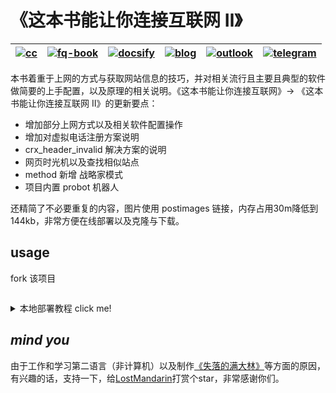 # 《这本书能让你连接互联网 Ⅱ》

|[![cc](https://i.creativecommons.org/l/by-nc/4.0/80x15.png)](http://creativecommons.org/licenses/by-nc/4.0/)|[![fq-book](https://img.shields.io/badge/%F0%9F%93%96book-fq--book-red.svg?longCache=true&style=flat-square)](https://hoodiearon.github.io/fq-book)|[![docsify](https://img.shields.io/badge/%F0%9F%93%96docs-docsify-brightgreen.svg?longCache=true&style=flat-square)](https://docsify.js.org/)|[![blog](https://img.shields.io/badge/%F0%9F%94%97blog-hoodiearon-lightgrey.svg?longCache=true&style=flat-square)](https://hoodiearon.github.io/)|[![outlook](https://img.shields.io/badge/%F0%9F%93%A7hotmail-@邮箱联系-blue.svg?longCache=true&style=flat-square)](mailto:hoodiearon@outlook.com)|[![telegram](https://img.shields.io/badge/telegram-:me-blue.svg?longCache=true&style=flat-square)](https://t.me/hoodiearon)
|:-:|:-:|:-:|:-:|:-:|:-:|

本书着重于上网的方式与获取网站信息的技巧，并对相关流行且主要且典型的软件做简要的上手配置，以及原理的相关说明。《这本书能让你连接互联网》-> 《这本书能让你连接互联网 Ⅱ》的更新要点：

* 增加部分上网方式以及相关软件配置操作
* 增加对虚拟电话注册方案说明
* crx_header_invalid 解决方案的说明
* 网页时光机以及查找相似站点
* method 新增 战略家模式
* 项目内置 probot 机器人

还精简了不必要重复的内容，图片使用 postimages 链接，内存占用30m降低到144kb，非常方便在线部署以及克隆与下载。

## usage

fork 该项目

![]()

<details><summary>本地部署教程 click me! </summary>
 
点击`clone or download`之前，确认本机是否有[git](https://git-scm.com/)与[node](https://nodejs.org/zh-cn/)生产环境若没有请点击下载，安装比较傻瓜化，一直点`下一步`或`next`即可

* 右击选择`git bash`在命令行中输入 `npm i docsify-cli -g`
* 点击`clone or download`接着再点击`DownloadZIP`下载压缩包
* 解压缩后进入到`fq-book-master/docs`目录中右击打开`git bash`输入`docsify init .`
* 接着使用`docsify serve`完成本地部署，在浏览器中输入`localhost:3000`即可看到效果 :joy:

更多详细教程请看[docsify官网文档说明](https://docsify.js.org/)，当然，你也可以使用[wkhtmltopdf](https://github.com/wkhtmltopdf/wkhtmltopdf)  以及结合[tools.pdf24.org](https://tools.pdf24.org/zh/webpage-to-pdf)制作《这本书》的PDF
</details>


## ***mind you*** 

由于工作和学习第二语言（非计算机）以及制作[《失落的满大林》](https://hoodiearon.github.io/LostMandarin)等方面的原因，有兴趣的话，支持一下，给[LostMandarin](https://github.com/hoodiearon/LostMandarin)打赏个star，非常感谢你们。

<!-- ## ***update***

《这本书能让你连接互联网》-> 《这本书能让你连接互联网 Ⅱ》

* 增加部分上网方式以及相关软件配置操作
* 增加对虚拟电话注册方案说明
* crx_header_invalid 解决方案的说明
* 网页时光机以及查找相似站点
* method 新增 战略家模式
* 项目内置 probot 机器人

此外，还精简了不必要重复的内容，图片使用 postimages 链接，内存占用30m降低到144kb，非常方便克隆与下载；以上是所有更新要点，欢迎 fork 《这本书》！ -->
